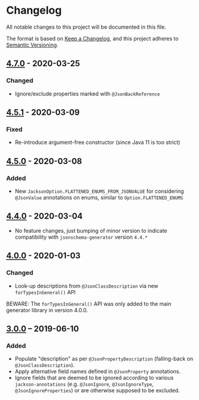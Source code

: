 # Changelog
All notable changes to this project will be documented in this file.

The format is based on [Keep a Changelog](https://keepachangelog.com/en/1.0.0/),
and this project adheres to [Semantic Versioning](https://semver.org/spec/v2.0.0.html).

## [4.7.0] - 2020-03-25
### Changed
- Ignore/exclude properties marked with `@JsonBackReference`

## [4.5.1] - 2020-03-09
### Fixed
- Re-introduce argument-free constructor (since Java 11 is too strict)

## [4.5.0] - 2020-03-08
### Added
- New `JacksonOption.FLATTENED_ENUMS_FROM_JSONVALUE` for considering `@JsonValue` annotations on enums, similar to `Option.FLATTENED_ENUMS`

## [4.4.0] - 2020-03-04
- No feature changes, just bumping of minor version to indicate compatibility with `jsonschema-generator` version `4.4.*`

## [4.0.0] - 2020-01-03
### Changed
- Look-up descriptions from `@JsonClassDescription` via new `forTypesInGeneral()` API

BEWARE: The `forTypesInGeneral()` API was only added to the main generator library in version 4.0.0.

## [3.0.0] – 2019-06-10
### Added
- Populate "description" as per `@JsonPropertyDescription` (falling-back on `@JsonClassDescription`).
- Apply alternative field names defined in `@JsonProperty` annotations.
- Ignore fields that are deemed to be ignored according to various `jackson-annotations` (e.g. `@JsonIgnore`, `@JsonIgnoreType`, `@JsonIgnoreProperties`) or are otherwise supposed to be excluded.

[4.7.0]: https://github.com/victools/jsonschema-module-jackson/compare/v4.5.1...v4.7.0
[4.5.1]: https://github.com/victools/jsonschema-module-jackson/compare/v4.5.0...v4.5.1
[4.5.0]: https://github.com/victools/jsonschema-module-jackson/compare/v4.4.0...v4.5.0
[4.4.0]: https://github.com/victools/jsonschema-module-jackson/compare/v4.0.0...v4.4.0
[4.0.0]: https://github.com/victools/jsonschema-module-jackson/compare/v3.0.0...v4.0.0
[3.0.0]: https://github.com/victools/jsonschema-module-jackson/releases/tag/v3.0.0
